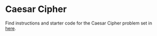 # Caesar Cipher

Find instructions and starter code for the Caesar Cipher problem set in [here](https://github.com/northridge-dev/caesar-cipher).
